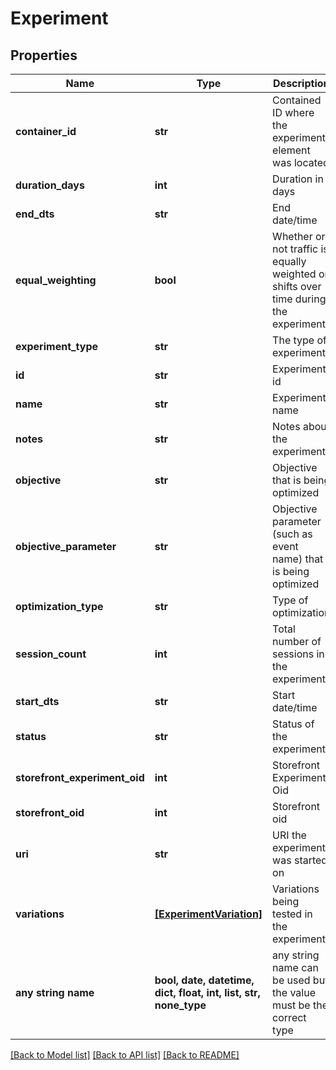 # Experiment


## Properties
Name | Type | Description | Notes
------------ | ------------- | ------------- | -------------
**container_id** | **str** | Contained ID where the experiment element was located | [optional] 
**duration_days** | **int** | Duration in days | [optional] 
**end_dts** | **str** | End date/time | [optional] 
**equal_weighting** | **bool** | Whether or not traffic is equally weighted or shifts over time during the experiment | [optional] 
**experiment_type** | **str** | The type of experiment | [optional] 
**id** | **str** | Experiment id | [optional] 
**name** | **str** | Experiment name | [optional] 
**notes** | **str** | Notes about the experiment | [optional] 
**objective** | **str** | Objective that is being optimized | [optional] 
**objective_parameter** | **str** | Objective parameter (such as event name) that is being optimized | [optional] 
**optimization_type** | **str** | Type of optimization | [optional] 
**session_count** | **int** | Total number of sessions in the experiment | [optional] 
**start_dts** | **str** | Start date/time | [optional] 
**status** | **str** | Status of the experiment | [optional] 
**storefront_experiment_oid** | **int** | Storefront Experiment Oid | [optional] 
**storefront_oid** | **int** | Storefront oid | [optional] 
**uri** | **str** | URI the experiment was started on | [optional] 
**variations** | [**[ExperimentVariation]**](ExperimentVariation.md) | Variations being tested in the experiment | [optional] 
**any string name** | **bool, date, datetime, dict, float, int, list, str, none_type** | any string name can be used but the value must be the correct type | [optional]

[[Back to Model list]](../README.md#documentation-for-models) [[Back to API list]](../README.md#documentation-for-api-endpoints) [[Back to README]](../README.md)


